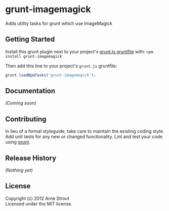 # grunt-imagemagick

Adds utility tasks for grunt which use ImageMagick

## Getting Started
Install this grunt plugin next to your project's [grunt.js gruntfile][getting_started] with: `npm install grunt-imagemagick`

Then add this line to your project's `grunt.js` gruntfile:

```javascript
grunt.loadNpmTasks('grunt-imagemagick');
```

[grunt]: http://gruntjs.com/
[getting_started]: https://github.com/gruntjs/grunt/blob/master/docs/getting_started.md

## Documentation
_(Coming soon)_

## Contributing
In lieu of a formal styleguide, take care to maintain the existing coding style. Add unit tests for any new or changed functionality. Lint and test your code using [grunt][grunt].

## Release History
_(Nothing yet)_

## License
Copyright (c) 2012 Arne Strout  
Licensed under the MIT license.
